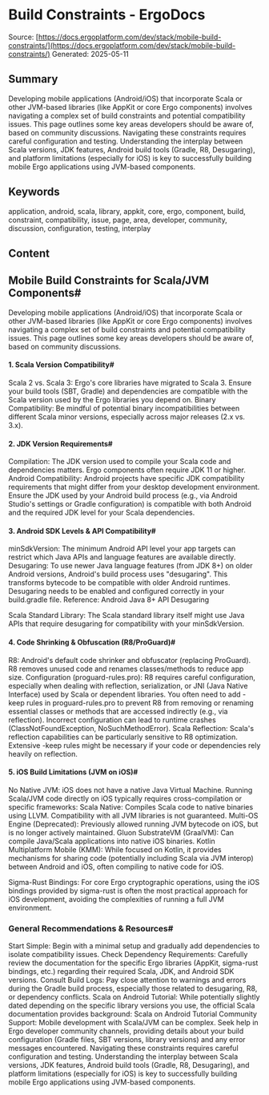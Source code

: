 # Build Constraints - ErgoDocs
Source: [https://docs.ergoplatform.com/dev/stack/mobile-build-constraints/](https://docs.ergoplatform.com/dev/stack/mobile-build-constraints/)
Generated: 2025-05-11

## Summary
Developing mobile applications (Android/iOS) that incorporate Scala or other JVM-based libraries (like AppKit or core Ergo components) involves navigating a complex set of build constraints and potential compatibility issues. This page outlines some key areas developers should be aware of, based on community discussions. Navigating these constraints requires careful configuration and testing. Understanding the interplay between Scala versions, JDK features, Android build tools (Gradle, R8, Desugaring), and platform limitations (especially for iOS) is key to successfully building mobile Ergo applications using JVM-based components.

## Keywords
application, android, scala, library, appkit, core, ergo, component, build, constraint, compatibility, issue, page, area, developer, community, discussion, configuration, testing, interplay

## Content
## Mobile Build Constraints for Scala/JVM Components#
Developing mobile applications (Android/iOS) that incorporate Scala or other JVM-based libraries (like AppKit or core Ergo components) involves navigating a complex set of build constraints and potential compatibility issues. This page outlines some key areas developers should be aware of, based on community discussions.

#### 1. Scala Version Compatibility#
Scala 2 vs. Scala 3: Ergo's core libraries have migrated to Scala 3. Ensure your build tools (SBT, Gradle) and dependencies are compatible with the Scala version used by the Ergo libraries you depend on.
Binary Compatibility: Be mindful of potential binary incompatibilities between different Scala minor versions, especially across major releases (2.x vs. 3.x).

#### 2. JDK Version Requirements#
Compilation: The JDK version used to compile your Scala code and dependencies matters. Ergo components often require JDK 11 or higher.
Android Compatibility: Android projects have specific JDK compatibility requirements that might differ from your desktop development environment. Ensure the JDK used by your Android build process (e.g., via Android Studio's settings or Gradle configuration) is compatible with both Android and the required JDK level for your Scala dependencies.

#### 3. Android SDK Levels & API Compatibility#
minSdkVersion: The minimum Android API level your app targets can restrict which Java APIs and language features are available directly.
Desugaring: To use newer Java language features (from JDK 8+) on older Android versions, Android's build process uses "desugaring". This transforms bytecode to be compatible with older Android runtimes. Desugaring needs to be enabled and configured correctly in your build.gradle file.
Reference: Android Java 8+ API Desugaring


Scala Standard Library: The Scala standard library itself might use Java APIs that require desugaring for compatibility with your minSdkVersion.

#### 4. Code Shrinking & Obfuscation (R8/ProGuard)#
R8: Android's default code shrinker and obfuscator (replacing ProGuard). R8 removes unused code and renames classes/methods to reduce app size.
Configuration (proguard-rules.pro): R8 requires careful configuration, especially when dealing with reflection, serialization, or JNI (Java Native Interface) used by Scala or dependent libraries. You often need to add -keep rules in proguard-rules.pro to prevent R8 from removing or renaming essential classes or methods that are accessed indirectly (e.g., via reflection). Incorrect configuration can lead to runtime crashes (ClassNotFoundException, NoSuchMethodError).
Scala Reflection: Scala's reflection capabilities can be particularly sensitive to R8 optimization. Extensive -keep rules might be necessary if your code or dependencies rely heavily on reflection.

#### 5. iOS Build Limitations (JVM on iOS)#
No Native JVM: iOS does not have a native Java Virtual Machine. Running Scala/JVM code directly on iOS typically requires cross-compilation or specific frameworks:
Scala Native: Compiles Scala code to native binaries using LLVM. Compatibility with all JVM libraries is not guaranteed.
Multi-OS Engine (Deprecated): Previously allowed running JVM bytecode on iOS, but is no longer actively maintained.
Gluon SubstrateVM (GraalVM): Can compile Java/Scala applications into native iOS binaries.
Kotlin Multiplatform Mobile (KMM): While focused on Kotlin, it provides mechanisms for sharing code (potentially including Scala via JVM interop) between Android and iOS, often compiling to native code for iOS.


Sigma-Rust Bindings: For core Ergo cryptographic operations, using the iOS bindings provided by sigma-rust is often the most practical approach for iOS development, avoiding the complexities of running a full JVM environment.

### General Recommendations & Resources#
Start Simple: Begin with a minimal setup and gradually add dependencies to isolate compatibility issues.
Check Dependency Requirements: Carefully review the documentation for the specific Ergo libraries (AppKit, sigma-rust bindings, etc.) regarding their required Scala, JDK, and Android SDK versions.
Consult Build Logs: Pay close attention to warnings and errors during the Gradle build process, especially those related to desugaring, R8, or dependency conflicts.
Scala on Android Tutorial: While potentially slightly dated depending on the specific library versions you use, the official Scala documentation provides background: Scala on Android Tutorial
Community Support: Mobile development with Scala/JVM can be complex. Seek help in Ergo developer community channels, providing details about your build configuration (Gradle files, SBT versions, library versions) and any error messages encountered.
Navigating these constraints requires careful configuration and testing. Understanding the interplay between Scala versions, JDK features, Android build tools (Gradle, R8, Desugaring), and platform limitations (especially for iOS) is key to successfully building mobile Ergo applications using JVM-based components.
